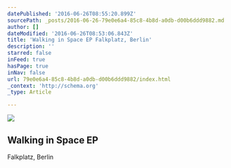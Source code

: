 ```yaml
---
datePublished: '2016-06-26T08:55:20.899Z'
sourcePath: _posts/2016-06-26-79e0e6a4-85c8-4b8d-a0db-d00b6ddd9882.md
author: []
dateModified: '2016-06-26T08:53:06.843Z'
title: 'Walking in Space EP Falkplatz, Berlin'
description: ''
starred: false
inFeed: true
hasPage: true
inNav: false
url: 79e0e6a4-85c8-4b8d-a0db-d00b6ddd9882/index.html
_context: 'http://schema.org'
_type: Article

---
```

![](https://the-grid-user-content.s3-us-west-2.amazonaws.com/4b32beef-9388-4964-bc06-aac6eb8bb84b.jpg)

## Walking in Space EP  
Falkplatz, Berlin